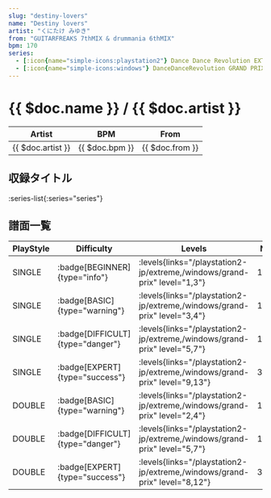 ```yaml
---
slug: "destiny-lovers"
name: "Destiny lovers"
artist: "くにたけ みゆき"
from: "GUITARFREAKS 7thMIX & drummania 6thMIX"
bpm: 170
series:
  - [:icon{name="simple-icons:playstation2"} Dance Dance Revolution EXTREME :icon{name="flag:jp-4x3"}](/playstation2-jp/extreme)
  - [:icon{name="simple-icons:windows"} DanceDanceRevolution GRAND PRIX (グランプリプレー)](/windows/grand-prix)
---
```


# {{ $doc.name }} / {{ $doc.artist }}

|Artist|BPM|From|
|------|---|----|
|{{ $doc.artist }}|{{ $doc.bpm }}|{{ $doc.from }}|

## 収録タイトル

:series-list{:series="series"}

## 譜面一覧

|PlayStyle|Difficulty|Levels|Notes|Movie|
|---------|----------|------|-----|-----|
|SINGLE| :badge[BEGINNER]{type="info"}| :levels{links="/playstation2-jp/extreme,/windows/grand-prix" level="1,3"}|104/0||
|SINGLE| :badge[BASIC]{type="warning"}| :levels{links="/playstation2-jp/extreme,/windows/grand-prix" level="3,4"}|118/6||
|SINGLE| :badge[DIFFICULT]{type="danger"}| :levels{links="/playstation2-jp/extreme,/windows/grand-prix" level="5,7"}|192/21||
|SINGLE| :badge[EXPERT]{type="success"}| :levels{links="/playstation2-jp/extreme,/windows/grand-prix" level="9,13"}|358/14||
|DOUBLE| :badge[BASIC]{type="warning"}| :levels{links="/playstation2-jp/extreme,/windows/grand-prix" level="2,4"}|115/4||
|DOUBLE| :badge[DIFFICULT]{type="danger"}| :levels{links="/playstation2-jp/extreme,/windows/grand-prix" level="5,7"}|197/14||
|DOUBLE| :badge[EXPERT]{type="success"}| :levels{links="/playstation2-jp/extreme,/windows/grand-prix" level="8,12"}|302/13||
